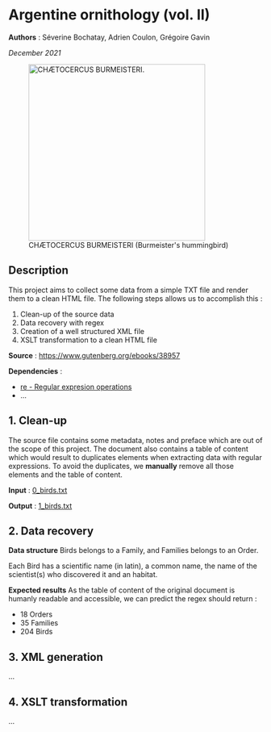 Argentine ornithology (vol. II)
===============================

**Authors** : Séverine Bochatay, Adrien Coulon, Grégoire Gavin

_December 2021_

<figure>
    <img src="https://www.gutenberg.org/cache/epub/38957/images/plt11_lg.jpg" alt="CHÆTOCERCUS BURMEISTERI." width="350" />
    <figcaption>CHÆTOCERCUS BURMEISTERI (Burmeister's hummingbird)</figcaption>
</figure>


## Description
This project aims to collect some data from a simple TXT file and render them to a clean HTML file.
The following steps allows us to accomplish this :
1. Clean-up of the source data
2. Data recovery with regex 
3. Creation of a well structured XML file
4. XSLT transformation to a clean HTML file

**Source** : https://www.gutenberg.org/ebooks/38957

**Dependencies** :
- [re - Regular expresion operations](https://docs.python.org/3/library/re.html)
- ...

## 1. Clean-up
The source file contains some metadata, notes and preface which are out of the scope of this project. The document also contains a table of content which would result to duplicates elements when extracting data with regular expressions. To avoid the duplicates, we **manually** remove all those elements and the table of content.

**Input** : [0_birds.txt](files/0_birds.txt)

**Output** : [1_birds.txt](files/1_birds.txt)

## 2. Data recovery

**Data structure**
Birds belongs to a Family, and Families belongs to an Order.

Each Bird has a scientific name (in latin), a common name, the name of the scientist(s) who discovered it and an habitat.

**Expected results**
As the table of content of the original document is humanly readable and accessible, we can predict the regex should return :
- 18 Orders
- 35 Families
- 204 Birds


## 3. XML generation
...

## 4. XSLT transformation
...